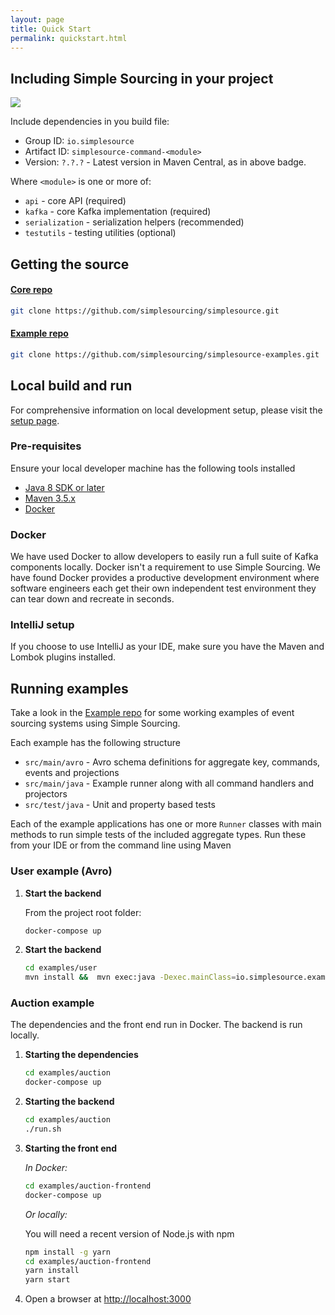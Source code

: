 ```yaml
---
layout: page
title: Quick Start
permalink: quickstart.html
---
```


## Including Simple Sourcing in your project

![](https://maven-badges.herokuapp.com/maven-central/io.simplesource/simplesource-command-api/badge.svg)

Include dependencies in you build file:

* Group ID: `io.simplesource`
* Artifact ID: `simplesource-command-<module>`
* Version: `?.?.?` - Latest version in Maven Central, as in above badge.

Where `<module>` is one or more of:
* `api` - core API (required)
* `kafka` - core Kafka implementation (required)
* `serialization` - serialization helpers (recommended)
* `testutils` - testing utilities (optional)

## Getting the source

#### [Core repo](https://github.com/simplesourcing/simplesource)
```bash
git clone https://github.com/simplesourcing/simplesource.git
```

#### [Example repo](https://github.com/simplesourcing/simplesource-examples)
```bash
git clone https://github.com/simplesourcing/simplesource-examples.git
```

## Local build and run

For comprehensive information on local development setup, please visit the [setup page](/setup.html).

### Pre-requisites

Ensure your local developer machine has the following tools installed 

   * [Java 8 SDK or later](http://www.oracle.com/technetwork/pt/java/javase/downloads/jdk8-downloads-2133151.html)
   * [Maven 3.5.x](https://maven.apache.org/download.cgi)
   * [Docker](https://download.docker.com/mac/stable/Docker.dmg)
   
### Docker

We have used Docker to allow developers to easily run a full suite of Kafka components locally.
Docker isn't a requirement to use Simple Sourcing. We have found Docker provides 
a productive development environment where software engineers each get their own independent
test environment they can tear down and recreate in seconds.

### IntelliJ setup

If you choose to use IntelliJ as your IDE, make sure you have the Maven and Lombok plugins installed.

## Running examples

Take a look in the [Example repo](https://github.com/simplesourcing/simplesource-examples) for some working examples of event sourcing systems using
Simple Sourcing. 

Each example has the following structure

* `src/main/avro` - Avro schema definitions for aggregate key, commands, events and projections
* `src/main/java` - Example runner along with all command handlers and projectors
* `src/test/java` - Unit and property based tests


Each of the example applications has one or more `Runner` classes with main methods to run simple tests of the included aggregate types. Run these from your IDE or from the command line using Maven

### User example (Avro)

1. **Start the backend**
    
    From the project root folder:
    
    ```bash
    docker-compose up
    ```

1. **Start the backend**

    ```bash
    cd examples/user
    mvn install &&  mvn exec:java -Dexec.mainClass=io.simplesource.example.user.avro.UserAvroRunner
    ```

### Auction example

The dependencies and the front end run in Docker. The backend is run locally.

1. **Starting the dependencies**
    
    ```bash
    cd examples/auction
    docker-compose up
    ```

1. **Starting the backend**
    
    ```bash
    cd examples/auction
    ./run.sh
    ```

1. **Starting the front end** 
    
    *In Docker:*
    
    ```bash
    cd examples/auction-frontend
    docker-compose up
    ```
    
    *Or locally:*
    
    You will need a recent version of Node.js with npm
    
    ```bash
    npm install -g yarn
    cd examples/auction-frontend
    yarn install
    yarn start
    ```
    
1. Open a browser at [http://localhost:3000](http://localhost:3000)
